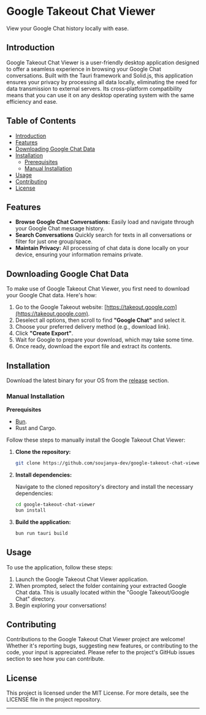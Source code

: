 
# Google Takeout Chat Viewer

View your Google Chat history locally with ease.

## Introduction

Google Takeout Chat Viewer is a user-friendly desktop application designed to offer a seamless experience in browsing your Google Chat conversations. Built with the Tauri framework and Solid.js, this application ensures your privacy by processing all data locally, eliminating the need for data transmission to external servers. Its cross-platform compatibility means that you can use it on any desktop operating system with the same efficiency and ease.

## Table of Contents

- [Introduction](#introduction)
- [Features](#features)
- [Downloading Google Chat Data](#downloading-google-chat-data)
- [Installation](#installation)
  - [Prerequisites](#prerequisites)
  - [Manual Installation](#manual-installation)
- [Usage](#usage)
- [Contributing](#contributing)
- [License](#license)

## Features

- **Browse Google Chat Conversations:** Easily load and navigate through your Google Chat message history.
- **Search Conversations** Quickly search for texts in all conversations or filter for just one group/space.
- **Maintain Privacy:** All processing of chat data is done locally on your device, ensuring your information remains private.

## Downloading Google Chat Data

To make use of Google Takeout Chat Viewer, you first need to download your Google Chat data. Here's how:

1. Go to the Google Takeout website: [https://takeout.google.com](https://takeout.google.com).
2. Deselect all options, then scroll to find **"Google Chat"** and select it.
3. Choose your preferred delivery method (e.g., download link).
4. Click **"Create Export"**.
5. Wait for Google to prepare your download, which may take some time.
6. Once ready, download the export file and extract its contents.

## Installation

Download the latest binary for your OS from the [release](https://github.com/soujanya-dev/google-takeout-chat-viewer/releases) section.

### Manual Installation

**Prerequisites**

- [Bun](https://bun.sh/).
- Rust and Cargo.

Follow these steps to manually install the Google Takeout Chat Viewer:

1. **Clone the repository:**

   ```bash
   git clone https://github.com/soujanya-dev/google-takeout-chat-viewer
   ```

2. **Install dependencies:**

   Navigate to the cloned repository's directory and install the necessary dependencies:

   ```bash
   cd google-takeout-chat-viewer
   bun install
   ```

3. **Build the application:**


   ```bash
   bun run tauri build
   ```

## Usage

To use the application, follow these steps:

1. Launch the Google Takeout Chat Viewer application.
2. When prompted, select the folder containing your extracted Google Chat data. This is usually located within the "Google Takeout/Google Chat" directory.
3. Begin exploring your conversations!

## Contributing

Contributions to the Google Takeout Chat Viewer project are welcome! Whether it's reporting bugs, suggesting new features, or contributing to the code, your input is appreciated. Please refer to the project's GitHub issues section to see how you can contribute.

## License

This project is licensed under the MIT License. For more details, see the LICENSE file in the project repository.

---
